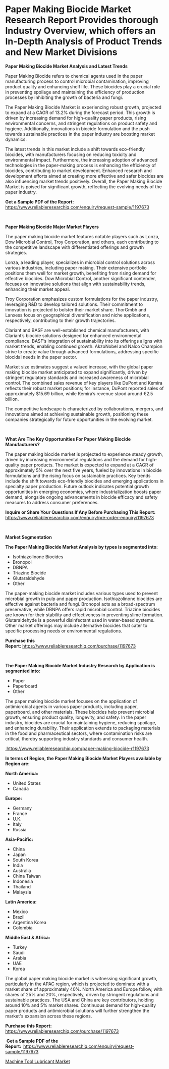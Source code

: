 <p><h1>Paper Making Biocide Market Research Report Provides thorough Industry Overview, which offers an In-Depth Analysis of Product Trends and New Market Divisions</h1></p><p><strong>Paper Making Biocide Market Analysis and Latest Trends</strong></p>
<p><p>Paper Making Biocide refers to chemical agents used in the paper manufacturing process to control microbial contamination, improving product quality and enhancing shelf life. These biocides play a crucial role in preventing spoilage and maintaining the efficiency of production processes by inhibiting the growth of bacteria and fungi.</p><p>The Paper Making Biocide Market is experiencing robust growth, projected to expand at a CAGR of 13.2% during the forecast period. This growth is driven by increasing demand for high-quality paper products, rising environmental concerns, and stringent regulations on product safety and hygiene. Additionally, innovations in biocide formulation and the push towards sustainable practices in the paper industry are boosting market dynamics. </p><p>The latest trends in this market include a shift towards eco-friendly biocides, with manufacturers focusing on reducing toxicity and environmental impact. Furthermore, the increasing adoption of advanced technologies in the paper-making process is enhancing the efficiency of biocides, contributing to market development. Enhanced research and development efforts aimed at creating more effective and safer biocides are also influencing market trends positively. Overall, the Paper Making Biocide Market is poised for significant growth, reflecting the evolving needs of the paper industry.</p></p>
<p><strong>Get a Sample PDF of the Report:&nbsp;</strong> <a href="https://www.reliableresearchiq.com/enquiry/request-sample/1197673?utm_campaign=3046&utm_medium=2&utm_source=Github&utm_content=ia&utm_term=03042025&utm_id=paper-making-biocide">https://www.reliableresearchiq.com/enquiry/request-sample/1197673</a></p>
<p>&nbsp;</p>
<p><strong>Paper Making Biocide Major Market Players</strong></p>
<p><p>The paper making biocide market features notable players such as Lonza, Dow Microbial Control, Troy Corporation, and others, each contributing to the competitive landscape with differentiated offerings and growth strategies. </p><p>Lonza, a leading player, specializes in microbial control solutions across various industries, including paper making. Their extensive portfolio positions them well for market growth, benefiting from rising demand for effective biocides. Dow Microbial Control, another significant contender, focuses on innovative solutions that align with sustainability trends, enhancing their market appeal.</p><p>Troy Corporation emphasizes custom formulations for the paper industry, leveraging R&D to develop tailored solutions. Their commitment to innovation is projected to bolster their market share. ThorGmbh and Lanxess focus on geographical diversification and niche applications, respectively, contributing to their growth trajectories.</p><p>Clariant and BASF are well-established chemical manufacturers, with Clariant’s biocide solutions designed for enhanced environmental compliance. BASF’s integration of sustainability into its offerings aligns with market trends, enabling continued growth. AkzoNobel and Nalco Champion strive to create value through advanced formulations, addressing specific biocidal needs in the paper sector.</p><p>Market size estimates suggest a valued increase, with the global paper making biocide market anticipated to expand significantly, driven by stringent regulatory standards and increased awareness of microbial control. The combined sales revenue of key players like DuPont and Kemira reflects their robust market positions; for instance, DuPont reported sales of approximately $15.69 billion, while Kemira’s revenue stood around €2.5 billion.</p><p>The competitive landscape is characterized by collaborations, mergers, and innovations aimed at achieving sustainable growth, positioning these companies strategically for future opportunities in the evolving market.</p></p>
<p>&nbsp;</p>
<p><strong>What Are The Key Opportunities For Paper Making Biocide Manufacturers?</strong></p>
<p><p>The paper making biocide market is projected to experience steady growth, driven by increasing environmental regulations and the demand for high-quality paper products. The market is expected to expand at a CAGR of approximately 5% over the next five years, fueled by innovations in biocide formulations and the rising focus on sustainable practices. Key trends include the shift towards eco-friendly biocides and emerging applications in specialty paper production. Future outlook indicates potential growth opportunities in emerging economies, where industrialization boosts paper demand, alongside ongoing advancements in biocide efficacy and safety measures to address consumer preferences.</p></p>
<p><strong>Inquire or Share Your Questions If Any Before Purchasing This Report:</strong> <a href="https://www.reliableresearchiq.com/enquiry/pre-order-enquiry/1197673?utm_campaign=3046&utm_medium=2&utm_source=Github&utm_content=ia&utm_term=03042025&utm_id=paper-making-biocide">https://www.reliableresearchiq.com/enquiry/pre-order-enquiry/1197673</a></p>
<p>&nbsp;</p>
<p><strong>Market Segmentation</strong></p>
<p><strong>The Paper Making Biocide Market Analysis by types is segmented into:</strong></p>
<p><ul><li>Isothiazolinone Biocides</li><li>Bronopol</li><li>DBNPA</li><li>Triazine Biocide</li><li>Glutaraldehyde</li><li>Other</li></ul></p>
<p><p>The paper-making biocide market includes various types used to prevent microbial growth in pulp and paper production. Isothiazolinone biocides are effective against bacteria and fungi. Bronopol acts as a broad-spectrum preservative, while DBNPA offers rapid microbial control. Triazine biocides are known for their stability and effectiveness in preventing slime formation. Glutaraldehyde is a powerful disinfectant used in water-based systems. Other market offerings may include alternative biocides that cater to specific processing needs or environmental regulations.</p></p>
<p><strong>Purchase this Report:&nbsp;</strong><a href="https://www.reliableresearchiq.com/purchase/1197673?utm_campaign=3046&utm_medium=2&utm_source=Github&utm_content=ia&utm_term=03042025&utm_id=paper-making-biocide">https://www.reliableresearchiq.com/purchase/1197673</a></p>
<p>&nbsp;</p>
<p><strong>The Paper Making Biocide Market Industry Research by Application is segmented into:</strong></p>
<p><ul><li>Paper</li><li>Paperboard</li><li>Other</li></ul></p>
<p><p>The paper making biocide market focuses on the application of antimicrobial agents in various paper products, including paper, paperboard, and other materials. These biocides help prevent microbial growth, ensuring product quality, longevity, and safety. In the paper industry, biocides are crucial for maintaining hygiene, reducing spoilage, and enhancing durability. Their application extends to packaging materials in the food and pharmaceutical sectors, where contamination risks are critical, thereby supporting industry standards and consumer health.</p></p>
<p><a href="https://www.reliableresearchiq.com/paper-making-biocide-r1197673?utm_campaign=3046&utm_medium=2&utm_source=Github&utm_content=ia&utm_term=03042025&utm_id=paper-making-biocide">&nbsp;https://www.reliableresearchiq.com/paper-making-biocide-r1197673</a></p>
<p><strong>In terms of Region, the Paper Making Biocide Market Players available by Region are:</strong></p>
<p>
    <p> <strong> North America: </strong>
        <ul>
            <li>United States</li>
            <li>Canada</li>
        </ul>
        </p> 
    <p> <strong> Europe: </strong>
        <ul>
            <li>Germany</li>
            <li>France</li>
            <li>U.K.</li>
            <li>Italy</li>
            <li>Russia</li>
        </ul>
        </p> 
    <p> <strong> Asia-Pacific: </strong>
        <ul>
            <li>China</li>
            <li>Japan</li>
            <li>South Korea</li>
            <li>India</li>
            <li>Australia</li>
            <li>China Taiwan</li>
            <li>Indonesia</li>
            <li>Thailand</li>
            <li>Malaysia</li>
        </ul>
        </p> 
    <p> <strong> Latin America: </strong>
        <ul>
            <li>Mexico</li>
            <li>Brazil</li>
            <li>Argentina Korea</li>
            <li>Colombia</li>
        </ul>
        </p> 
    <p> <strong> Middle East & Africa: </strong>
        <ul>
            <li>Turkey</li>
            <li>Saudi</li>
            <li>Arabia</li>
            <li>UAE</li>
            <li>Korea</li>
        </ul>
    </p>
    </p>
<p><p>The global paper making biocide market is witnessing significant growth, particularly in the APAC region, which is projected to dominate with a market share of approximately 40%. North America and Europe follow, with shares of 25% and 20%, respectively, driven by stringent regulations and sustainable practices. The USA and China are key contributors, holding around 10% and 5% market shares. Continuous demand for high-quality paper products and antimicrobial solutions will further strengthen the market's expansion across these regions.</p></p>
<p><strong>Purchase this Report: </strong><a href="https://www.reliableresearchiq.com/purchase/1197673?utm_campaign=3046&utm_medium=2&utm_source=Github&utm_content=ia&utm_term=03042025&utm_id=paper-making-biocide">https://www.reliableresearchiq.com/purchase/1197673</a></p>
<p>&nbsp;<strong>Get a Sample PDF of the Report:&nbsp;&nbsp;</strong><a href="https://www.reliableresearchiq.com/enquiry/request-sample/1197673?utm_campaign=3046&utm_medium=2&utm_source=Github&utm_content=ia&utm_term=03042025&utm_id=paper-making-biocide">https://www.reliableresearchiq.com/enquiry/request-sample/1197673</a></p>
<p><strong></strong></p>
<p><p><a href="https://github.com/ajayanhaizan/Market-Research-Report-List-1/blob/main/machine-tool-lubricant-market.md?utm_campaign=3046&utm_medium=2&utm_source=Github&utm_content=ia&utm_term=03042025&utm_id=paper-making-biocide">Machine Tool Lubricant Market</a></p></p>